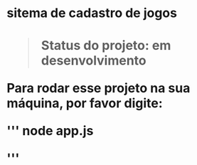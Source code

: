 <h1>sitema de cadastro de jogos<h1>
  
 >Status do projeto: em desenvolvimento
  
  Para rodar esse projeto na sua máquina, por favor digite:
  
 '''
  node app.js
  
  '''
